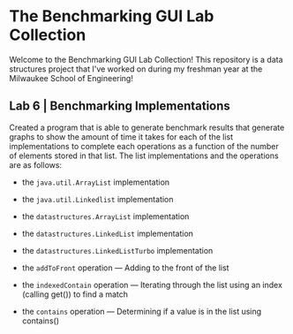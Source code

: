 
# The Benchmarking GUI Lab Collection
Welcome to the Benchmarking GUI Lab Collection! This repository is a data structures project that I've worked on during my freshman year at the Milwaukee School of Engineering!

## Lab 6 | Benchmarking Implementations
Created a program that is able to generate benchmark results that generate graphs to show the amount of time it takes for each of the list implementations to complete each operations as a function of the number of elements stored in that list. The list implementations and the operations are as follows:

* the ```java.util.ArrayList``` implementation
* the ```java.util.Linkedlist``` implementation
* the ```datastructures.ArrayList``` implementation
* the ```datastructures.LinkedList``` implementation
* the ```datastructures.LinkedListTurbo``` implementation

* the ```addToFront``` operation — Adding to the front of the list
* the ```indexedContain``` operation — Iterating through the list using an index (calling get()) to find a match
* the ```contains``` operation — Determining if a value is in the list using contains()


